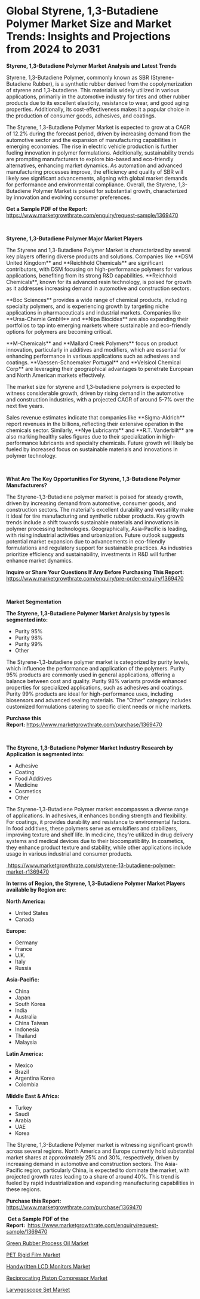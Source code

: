 <p><h1>Global Styrene, 1,3-Butadiene Polymer Market Size and Market Trends: Insights and Projections from 2024 to 2031</h1></p><p><strong>Styrene, 1,3-Butadiene Polymer Market Analysis and Latest Trends</strong></p>
<p><p>Styrene, 1,3-Butadiene Polymer, commonly known as SBR (Styrene-Butadiene Rubber), is a synthetic rubber derived from the copolymerization of styrene and 1,3-butadiene. This material is widely utilized in various applications, primarily in the automotive industry for tires and other rubber products due to its excellent elasticity, resistance to wear, and good aging properties. Additionally, its cost-effectiveness makes it a popular choice in the production of consumer goods, adhesives, and coatings.</p><p>The Styrene, 1,3-Butadiene Polymer Market is expected to grow at a CAGR of 12.2% during the forecast period, driven by increasing demand from the automotive sector and the expansion of manufacturing capabilities in emerging economies. The rise in electric vehicle production is further fueling innovation in polymer formulations. Additionally, sustainability trends are prompting manufacturers to explore bio-based and eco-friendly alternatives, enhancing market dynamics. As automation and advanced manufacturing processes improve, the efficiency and quality of SBR will likely see significant advancements, aligning with global market demands for performance and environmental compliance. Overall, the Styrene, 1,3-Butadiene Polymer Market is poised for substantial growth, characterized by innovation and evolving consumer preferences.</p></p>
<p><strong>Get a Sample PDF of the Report:&nbsp;</strong> <a href="https://www.marketgrowthrate.com/enquiry/request-sample/1369470">https://www.marketgrowthrate.com/enquiry/request-sample/1369470</a></p>
<p>&nbsp;</p>
<p><strong>Styrene, 1,3-Butadiene Polymer Major Market Players</strong></p>
<p><p>The Styrene and 1,3-Butadiene Polymer Market is characterized by several key players offering diverse products and solutions. Companies like **DSM United Kingdom** and **Reichhold Chemicals** are significant contributors, with DSM focusing on high-performance polymers for various applications, benefiting from its strong R&D capabilities. **Reichhold Chemicals**, known for its advanced resin technology, is poised for growth as it addresses increasing demand in automotive and construction sectors.</p><p>**Boc Sciences** provides a wide range of chemical products, including specialty polymers, and is experiencing growth by targeting niche applications in pharmaceuticals and industrial markets. Companies like **Ursa-Chemie GmbH** and **Nipa Biocides** are also expanding their portfolios to tap into emerging markets where sustainable and eco-friendly options for polymers are becoming critical.</p><p>**M-Chemicals** and **Mallard Creek Polymers** focus on product innovation, particularly in additives and modifiers, which are essential for enhancing performance in various applications such as adhesives and coatings. **Vaessen-Schoemaker Portugal** and **Velsicol Chemical Corp** are leveraging their geographical advantages to penetrate European and North American markets effectively.</p><p>The market size for styrene and 1,3-butadiene polymers is expected to witness considerable growth, driven by rising demand in the automotive and construction industries, with a projected CAGR of around 5-7% over the next five years. </p><p>Sales revenue estimates indicate that companies like **Sigma-Aldrich** report revenues in the billions, reflecting their extensive operation in the chemicals sector. Similarly, **Nye Lubricants** and **R.T. Vanderbilt** are also marking healthy sales figures due to their specialization in high-performance lubricants and specialty chemicals. Future growth will likely be fueled by increased focus on sustainable materials and innovations in polymer technology.</p></p>
<p>&nbsp;</p>
<p><strong>What Are The Key Opportunities For Styrene, 1,3-Butadiene Polymer Manufacturers?</strong></p>
<p><p>The Styrene-1,3-Butadiene polymer market is poised for steady growth, driven by increasing demand from automotive, consumer goods, and construction sectors. The material's excellent durability and versatility make it ideal for tire manufacturing and synthetic rubber products. Key growth trends include a shift towards sustainable materials and innovations in polymer processing technologies. Geographically, Asia-Pacific is leading, with rising industrial activities and urbanization. Future outlook suggests potential market expansion due to advancements in eco-friendly formulations and regulatory support for sustainable practices. As industries prioritize efficiency and sustainability, investments in R&D will further enhance market dynamics.</p></p>
<p><strong>Inquire or Share Your Questions If Any Before Purchasing This Report:</strong> <a href="https://www.marketgrowthrate.com/enquiry/pre-order-enquiry/1369470">https://www.marketgrowthrate.com/enquiry/pre-order-enquiry/1369470</a></p>
<p>&nbsp;</p>
<p><strong>Market Segmentation</strong></p>
<p><strong>The Styrene, 1,3-Butadiene Polymer Market Analysis by types is segmented into:</strong></p>
<p><ul><li>Purity 95%</li><li>Purity 98%</li><li>Purity 99%</li><li>Other</li></ul></p>
<p><p>The Styrene-1,3-butadiene polymer market is categorized by purity levels, which influence the performance and application of the polymers. Purity 95% products are commonly used in general applications, offering a balance between cost and quality. Purity 98% variants provide enhanced properties for specialized applications, such as adhesives and coatings. Purity 99% products are ideal for high-performance uses, including biosensors and advanced sealing materials. The "Other" category includes customized formulations catering to specific client needs or niche markets.</p></p>
<p><strong>Purchase this Report:&nbsp;</strong><a href="https://www.marketgrowthrate.com/purchase/1369470">https://www.marketgrowthrate.com/purchase/1369470</a></p>
<p>&nbsp;</p>
<p><strong>The Styrene, 1,3-Butadiene Polymer Market Industry Research by Application is segmented into:</strong></p>
<p><ul><li>Adhesive</li><li>Coating</li><li>Food Additives</li><li>Medicine</li><li>Cosmetics</li><li>Other</li></ul></p>
<p><p>The Styrene-1,3-Butadiene Polymer market encompasses a diverse range of applications. In adhesives, it enhances bonding strength and flexibility. For coatings, it provides durability and resistance to environmental factors. In food additives, these polymers serve as emulsifiers and stabilizers, improving texture and shelf life. In medicine, they're utilized in drug delivery systems and medical devices due to their biocompatibility. In cosmetics, they enhance product texture and stability, while other applications include usage in various industrial and consumer products.</p></p>
<p><a href="https://www.marketgrowthrate.com/styrene-13-butadiene-polymer-market-r1369470">&nbsp;https://www.marketgrowthrate.com/styrene-13-butadiene-polymer-market-r1369470</a></p>
<p><strong>In terms of Region, the Styrene, 1,3-Butadiene Polymer Market Players available by Region are:</strong></p>
<p>
    <p> <strong> North America: </strong>
        <ul>
            <li>United States</li>
            <li>Canada</li>
        </ul>
        </p> 
    <p> <strong> Europe: </strong>
        <ul>
            <li>Germany</li>
            <li>France</li>
            <li>U.K.</li>
            <li>Italy</li>
            <li>Russia</li>
        </ul>
        </p> 
    <p> <strong> Asia-Pacific: </strong>
        <ul>
            <li>China</li>
            <li>Japan</li>
            <li>South Korea</li>
            <li>India</li>
            <li>Australia</li>
            <li>China Taiwan</li>
            <li>Indonesia</li>
            <li>Thailand</li>
            <li>Malaysia</li>
        </ul>
        </p> 
    <p> <strong> Latin America: </strong>
        <ul>
            <li>Mexico</li>
            <li>Brazil</li>
            <li>Argentina Korea</li>
            <li>Colombia</li>
        </ul>
        </p> 
    <p> <strong> Middle East & Africa: </strong>
        <ul>
            <li>Turkey</li>
            <li>Saudi</li>
            <li>Arabia</li>
            <li>UAE</li>
            <li>Korea</li>
        </ul>
    </p>
    </p>
<p><p>The Styrene, 1,3-Butadiene Polymer market is witnessing significant growth across several regions. North America and Europe currently hold substantial market shares at approximately 25% and 30%, respectively, driven by increasing demand in automotive and construction sectors. The Asia-Pacific region, particularly China, is expected to dominate the market, with projected growth rates leading to a share of around 40%. This trend is fueled by rapid industrialization and expanding manufacturing capabilities in these regions.</p></p>
<p><strong>Purchase this Report: </strong><a href="https://www.marketgrowthrate.com/purchase/1369470">https://www.marketgrowthrate.com/purchase/1369470</a></p>
<p>&nbsp;<strong>Get a Sample PDF of the Report:&nbsp;&nbsp;</strong><a href="https://www.marketgrowthrate.com/enquiry/request-sample/1369470">https://www.marketgrowthrate.com/enquiry/request-sample/1369470</a></p>
<p><strong></strong></p>
<p><p><a href="https://issuu.com/reportprime-2/docs/green-rubber-process-oil-market-siz_7aa62c6d2d58af">Green Rubber Process Oil Market</a></p><p><a href="https://medium.com/@elicollier65/pet-rigid-film-market-share-size-trends-industry-analysis-report-by-application-food-c4ea6cfbbd10">PET Rigid Film Market</a></p><p><a href="https://github.com/dringals/Market-Research-Report-List-6/blob/main/handwritten-lcd-monitors-market.md">Handwritten LCD Monitors Market</a></p><p><a href="https://medium.com/@elicollier65/a-comprehensive-look-at-product-type-vertical-horizontal-others-and-application-oil-96c9c1df03b2?postPublishedType=repub">Reciprocating Piston Compressor Market</a></p><p><a href="https://www.linkedin.com/pulse/strategic-roadmap-global-laryngoscope-set-market-insights-opportunities-xl0vc">Laryngoscope Set Market</a></p></p>